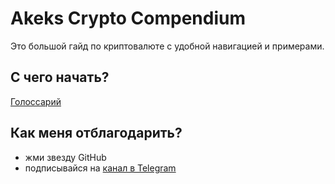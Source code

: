 # Akeks Crypto Compendium

Это большой гайд по криптовалюте с удобной навигацией и примерами.

## С чего начать?

[Голоссарий](glossary/README.md)

## Как меня отблагодарить?

- жми звезду GitHub
- подписывайся на [канал в Telegram](https://t.me/akekscoins)
